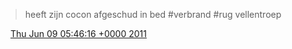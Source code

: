 > heeft zijn cocon afgeschud in bed \#verbrand \#rug vellentroep

<img src="../../media/tweet.ico" width="12" /> [Thu Jun 09 05:46:16 +0000 2011](https://twitter.com/DromerDenker/status/78699411940720641)